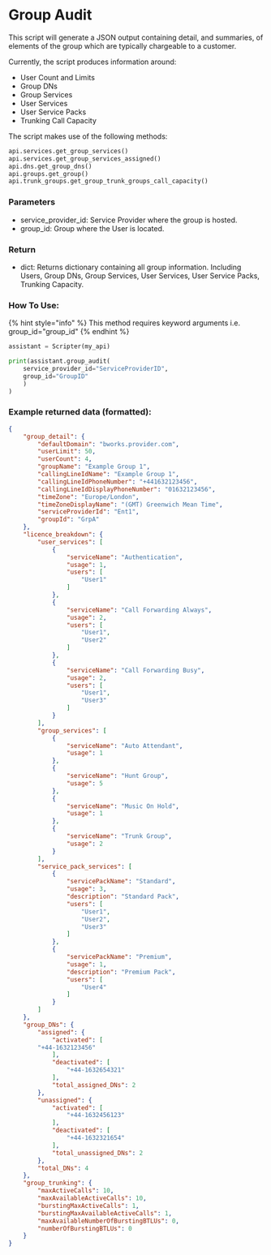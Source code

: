 # Group Audit

This script will  generate a JSON output containing detail, and summaries, of elements of the group which are typically chargeable to a customer.

Currently, the script produces information around:

* User Count and Limits
* Group DNs
* Group Services
* User Services
* User Service Packs
* Trunking Call Capacity

The script makes use of the following methods:

```python
api.services.get_group_services()
api.services.get_group_services_assigned()
api.dns.get_group_dns()
api.groups.get_group()
api.trunk_groups.get_group_trunk_groups_call_capacity()
```

### Parameters&#x20;

* service\_provider\_id: Service Provider where the group is hosted.
* group\_id: Group where the User is located.

### Return

* dict: Returns dictionary containing all group information. Including Users, Group DNs, Group Services, User Services, User Service Packs, Trunking Capacity.

### How To Use:

{% hint style="info" %}
This method requires keyword arguments i.e. group_id="group_id"
{% endhint %}

```python
assistant = Scripter(my_api)

print(assistant.group_audit(
    service_provider_id="ServiceProviderID", 
    group_id="GroupID"
    )
)
```

### Example returned data (formatted):

```json
{
    "group_detail": {
        "defaultDomain": "bworks.provider.com",
        "userLimit": 50,
        "userCount": 4,
        "groupName": "Example Group 1",
        "callingLineIdName": "Example Group 1",
        "callingLineIdPhoneNumber": "+441632123456",
        "callingLineIdDisplayPhoneNumber": "01632123456",
        "timeZone": "Europe/London",
        "timeZoneDisplayName": "(GMT) Greenwich Mean Time",
        "serviceProviderId": "Ent1",
        "groupId": "GrpA"
    },
    "licence_breakdown": {
        "user_services": [
            {
                "serviceName": "Authentication",
                "usage": 1,
                "users": [
                    "User1"
                ]
            },
            {
                "serviceName": "Call Forwarding Always",
                "usage": 2,
                "users": [
                    "User1",
                    "User2"
                ]
            },
            {
                "serviceName": "Call Forwarding Busy",
                "usage": 2,
                "users": [
                    "User1",
                    "User3"
                ]
            }
        ],
        "group_services": [
            {
                "serviceName": "Auto Attendant",
                "usage": 1
            },
            {
                "serviceName": "Hunt Group",
                "usage": 5
            },
            {
                "serviceName": "Music On Hold",
                "usage": 1
            },
            {
                "serviceName": "Trunk Group",
                "usage": 2
            }
        ],
        "service_pack_services": [
            {
                "servicePackName": "Standard",
                "usage": 3,
                "description": "Standard Pack",
                "users": [
                    "User1",
                    "User2",
                    "User3"
                ]
            },
            {
                "servicePackName": "Premium",
                "usage": 1,
                "description": "Premium Pack",
                "users": [
                    "User4"
                ]
            }
        ]
    },
    "group_DNs": {
        "assigned": {
            "activated": [
		"+44-1632123456"
            ],
            "deactivated": [
                "+44-1632654321"
            ],
            "total_assigned_DNs": 2
        },
        "unassigned": {
            "activated": [
                "+44-1632456123"
            ],
            "deactivated": [
                "+44-1632321654"
            ],
            "total_unassigned_DNs": 2
        },
        "total_DNs": 4
    },
    "group_trunking": {
        "maxActiveCalls": 10,
        "maxAvailableActiveCalls": 10,
        "burstingMaxActiveCalls": 1,
        "burstingMaxAvailableActiveCalls": 1,
        "maxAvailableNumberOfBurstingBTLUs": 0,
        "numberOfBurstingBTLUs": 0
    }
}
```
